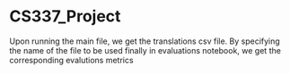 # CS337_Project
Upon running the main file, we get the translations csv file.
By specifying the name of the file to be used finally in evaluations notebook, we get the corresponding evalutions metrics
